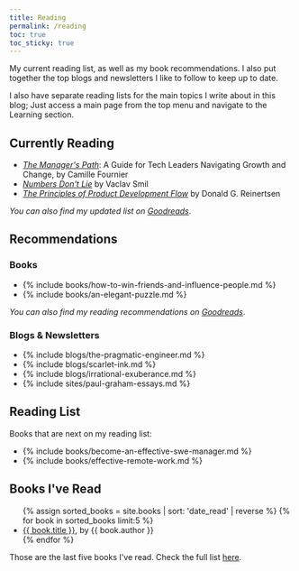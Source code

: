 ```yaml
---
title: Reading
permalink: /reading
toc: true
toc_sticky: true
---
```


My current reading list, as well as my book recommendations. I also put together the top blogs and newsletters I like to follow to keep up to date.

I also have separate reading lists for the main topics I write about in this blog; Just access a main page from the top menu and navigate to the Learning section.

## Currently Reading

- *[The Manager's Path](https://www.goodreads.com/book/show/33369254-the-manager-s-path)*: A Guide for Tech Leaders Navigating Growth and Change, by Camille Fournier
- *[Numbers Don't Lie](https://www.goodreads.com/book/show/50705179-numbers-don-t-lie)* by Vaclav Smil
- *[The Principles of Product Development Flow](https://www.goodreads.com/book/show/6278270-the-principles-of-product-development-flow)* by Donald G. Reinertsen

*You can also find my updated list on [Goodreads](https://www.goodreads.com/review/list/29886397-eduardo-klein?shelf=currently-reading)*.

## Recommendations

### Books

- {% include books/how-to-win-friends-and-influence-people.md %}
- {% include books/an-elegant-puzzle.md %}

*You can also find my reading recommendations on [Goodreads](https://www.goodreads.com/review/list/29886397-eduardo-klein?shelf=recommended-books)*.

### Blogs & Newsletters

- {% include blogs/the-pragmatic-engineer.md %}
- {% include blogs/scarlet-ink.md %}
- {% include blogs/irrational-exuberance.md %}
- {% include sites/paul-graham-essays.md %}

## Reading List

Books that are next on my reading list:

- {% include books/become-an-effective-swe-manager.md %}
- {% include books/effective-remote-work.md %}

## Books I've Read

<ul>
{% assign sorted_books = site.books | sort: 'date_read' | reverse %}
{% for book in sorted_books limit:5 %}
  <li><!-- {% if book.date_read <> "" %}{{ book.date_read }} - {% endif %} --><a href="{{ book.permalink }}">{{ book.title }}</a>, by {{ book.author }}</li>
{% endfor %}
</ul>

Those are the last five books I've read. Check the full list [here](/books-read).